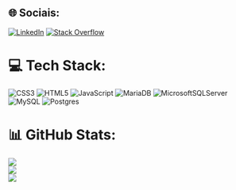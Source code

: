 
## 🌐 Sociais:
[![LinkedIn](https://img.shields.io/badge/LinkedIn-%230077B5.svg?logo=linkedin&logoColor=white)](https://www.linkedin.com/in/robertmenezesti/) 
[![Stack Overflow](https://img.shields.io/badge/-Stackoverflow-FE7A16?logo=stack-overflow&logoColor=white)](https://pt.stackoverflow.com/users/300796/robert-menezes) 

# 💻 Tech Stack:
![CSS3](https://img.shields.io/badge/css3-%231572B6.svg?style=flat&logo=css3&logoColor=white) ![HTML5](https://img.shields.io/badge/html5-%23E34F26.svg?style=flat&logo=html5&logoColor=white) ![JavaScript](https://img.shields.io/badge/javascript-%23323330.svg?style=flat&logo=javascript&logoColor=%23F7DF1E) ![MariaDB](https://img.shields.io/badge/MariaDB-003545?style=flat&logo=mariadb&logoColor=white) ![MicrosoftSQLServer](https://img.shields.io/badge/Microsoft%20SQL%20Sever-CC2927?style=flat&logo=microsoft%20sql%20server&logoColor=white) ![MySQL](https://img.shields.io/badge/mysql-%2300f.svg?style=flat&logo=mysql&logoColor=white) ![Postgres](https://img.shields.io/badge/postgres-%23316192.svg?style=flat&logo=postgresql&logoColor=white)
# 📊 GitHub Stats:
![](https://github-readme-stats.vercel.app/api?username=robertmenezesdev&theme=darcula&hide_border=false&include_all_commits=false&count_private=false)<br/>
![](https://github-readme-streak-stats.herokuapp.com/?user=robertmenezesdev&theme=darcula&hide_border=false)<br/>
![](https://github-readme-stats.vercel.app/api/top-langs/?username=robertmenezesdev&theme=darcula&hide_border=false&include_all_commits=false&count_private=false&layout=compact)
